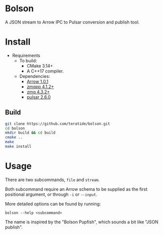 # Bolson

A JSON stream to Arrow IPC to Pulsar conversion and publish tool.

# Install

* Requirements
  * To build:
    - CMake 3.14+
    - A C++17 compiler.
  * Dependencies:
    - [Arrow 1.0.1](https://github.com/apache/arrow)
    - [zmqpp 4.1.2+](https://github.com/zeromq/zmqpp)
    - [zmq 4.3.2+](https://github.com/zeromq/libzmq)
    - [pulsar 2.6.0](https://github.com/apache/pulsar)

## Build
```bash
git clone https://github.com/teratide/bolson.git
cd bolson
mkdir build && cd build
cmake ..
make
make install
```

# Usage

There are two subcommands, `file` and `stream`.

Both subcommand require an Arrow schema to be supplied as the first positional
argument, or through `-i` or `--input`.

More detailed options can be found by running:
```
bolson --help <subcommand>
```

The name is inspired by the "Bolson Pupfish", which sounds a bit like "JSON
publish".